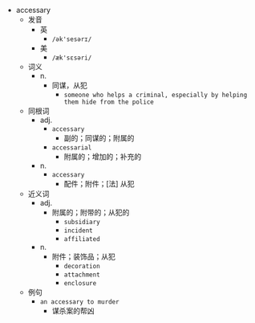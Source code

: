 - accessary
  - 发音
    - 英
      - `/ək'sesərɪ/`
    - 美
      - `/æk'sɛsəri/`
  - 词义
    - n.
      - 同谋，从犯
        - `someone who helps a criminal, especially by helping them hide from the police`
  - 同根词
    - adj.
      - `accessary`
        - 副的；同谋的；附属的
      - `accessarial`
        - 附属的；增加的；补充的
    - n.
      - `accessary`
        - 配件；附件；[法] 从犯
  - 近义词
    - adj.
      - 附属的；附带的；从犯的
        - `subsidiary`
        - `incident`
        - `affiliated`
    - n.
      - 附件；装饰品；从犯
        - `decoration`
        - `attachment`
        - `enclosure`
  - 例句
    - `an accessary to murder`
      - 谋杀案的帮凶

